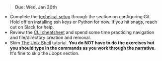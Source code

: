> **Due: Wed. Jan 20th**

* Complete the [technical setup](../docs/tech_setup.md) through the section on configuring Git. Hold off on installing ssh keys or Python for now. If you hit snags, reach out on Slack for help.
* Review the [CLI cheatsheet][] and spend some time practicing navigation and file/directory creation and removal.
* Skim [The Unix Shell][] tutorial. **You do NOT have to do the exercises but you should type in the commands as you work through the narrative.**  It's fine to skip the *Loops* section.


[CLI cheatsheet]: https://www.git-tower.com/blog/command-line-cheat-sheet/
[The Unix Shell]: http://swcarpentry.github.io/shell-novice/
